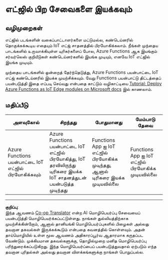 <!--
CO_OP_TRANSLATOR_METADATA:
{
  "original_hash": "cc7ad255517f5f618f9c8899e6ff6783",
  "translation_date": "2025-10-11T11:43:07+00:00",
  "source_file": "4-manufacturing/lessons/3-run-fruit-detector-edge/assignment.md",
  "language_code": "ta"
}
-->
# எட்ஜில் பிற சேவைகளை இயக்கவும்

## வழிமுறைகள்

எட்ஜில் படங்களின் வகைப்பாட்டாளர்களை மட்டுமல்ல, கண்டெய்னரில் தொகுக்கக்கூடிய எதையும் IoT எட்ஜ் சாதனத்தில் பிரயோகிக்கலாம். நீங்கள் முந்தைய பாடங்களில் உருவாக்கியுள்ள டிரிகர்களைப் போல, Azure Functions ஆக இயங்கும் சர்வர்லெஸ் குறியீடுகள் கண்டெய்னர்களில் இயங்க முடியும், எனவே IoT எட்ஜில் இயங்க முடியும்.

முந்தைய பாடங்களில் ஒன்றைத் தேர்ந்தெடுத்து, Azure Functions பயன்பாட்டை IoT எட்ஜ் கண்டெய்னரில் இயக்க முயற்சிக்கவும். வேறு Functions பயன்பாட்டு திட்டத்தைப் பயன்படுத்தி இதை எப்படி செய்வது என்பதை காட்டும் வழிகாட்டியை [Tutorial: Deploy Azure Functions as IoT Edge modules on Microsoft docs](https://docs.microsoft.com/azure/iot-edge/tutorial-deploy-function?WT.mc_id=academic-17441-jabenn&view=iotedge-2020-11) இல் காணலாம்.

## மதிப்பீடு

| அளவுகோல் | சிறந்தது | போதுமானது | மேம்பாடு தேவை |
| -------- | --------- | -------- | ----------------- |
| Azure Functions பயன்பாட்டை IoT எட்ஜில் பிரயோகிக்கவும் | Azure Functions பயன்பாட்டை IoT எட்ஜில் பிரயோகித்து, IoT தரவிலிருந்து டிரிகரை இயக்க IoT சாதனத்துடன் பயன்படுத்த முடிந்தது | Functions App ஐ IoT எட்ஜில் பிரயோகிக்க முடிந்தது, ஆனால் டிரிகரை இயக்க முடியவில்லை | Functions App ஐ IoT எட்ஜில் பிரயோகிக்க முடியவில்லை |

---

**குறிப்பு**:  
இந்த ஆவணம் [Co-op Translator](https://github.com/Azure/co-op-translator) என்ற AI மொழிபெயர்ப்பு சேவையைப் பயன்படுத்தி மொழிபெயர்க்கப்பட்டுள்ளது. நாங்கள் துல்லியத்திற்காக முயற்சிக்கின்றோம், ஆனால் தானியங்கி மொழிபெயர்ப்புகளில் பிழைகள் அல்லது தவறான தகவல்கள் இருக்கக்கூடும் என்பதை கவனத்தில் கொள்ளவும். அதன் தாய்மொழியில் உள்ள மூல ஆவணம் அதிகாரப்பூர்வ ஆதாரமாக கருதப்பட வேண்டும். முக்கியமான தகவல்களுக்கு, தொழில்முறை மனித மொழிபெயர்ப்பு பரிந்துரைக்கப்படுகிறது. இந்த மொழிபெயர்ப்பைப் பயன்படுத்துவதால் ஏற்படும் எந்த தவறான புரிதல்கள் அல்லது தவறான விளக்கங்களுக்கு நாங்கள் பொறுப்பல்ல.